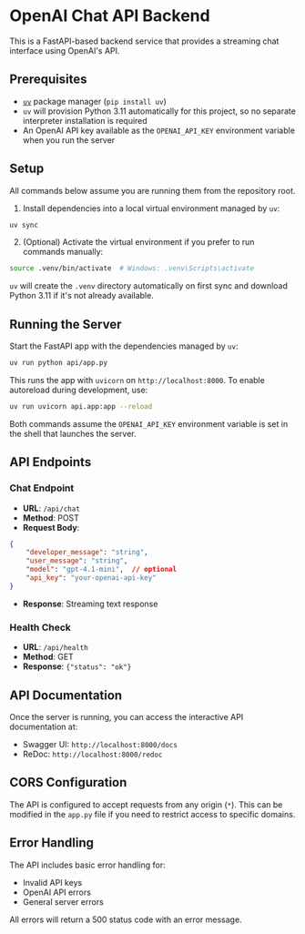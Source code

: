 # OpenAI Chat API Backend

This is a FastAPI-based backend service that provides a streaming chat interface using OpenAI's API.

## Prerequisites

- [`uv`](https://github.com/astral-sh/uv) package manager (`pip install uv`)
- `uv` will provision Python 3.11 automatically for this project, so no separate interpreter installation is required
- An OpenAI API key available as the `OPENAI_API_KEY` environment variable when you run the server

## Setup

All commands below assume you are running them from the repository root.

1. Install dependencies into a local virtual environment managed by `uv`:

```bash
uv sync
```

2. (Optional) Activate the virtual environment if you prefer to run commands manually:

```bash
source .venv/bin/activate  # Windows: .venv\Scripts\activate
```

`uv` will create the `.venv` directory automatically on first sync and download Python 3.11 if it's not already available.

## Running the Server

Start the FastAPI app with the dependencies managed by `uv`:

```bash
uv run python api/app.py
```

This runs the app with `uvicorn` on `http://localhost:8000`. To enable autoreload during development, use:

```bash
uv run uvicorn api.app:app --reload
```

Both commands assume the `OPENAI_API_KEY` environment variable is set in the shell that launches the server.

## API Endpoints

### Chat Endpoint
- **URL**: `/api/chat`
- **Method**: POST
- **Request Body**:
```json
{
    "developer_message": "string",
    "user_message": "string",
    "model": "gpt-4.1-mini",  // optional
    "api_key": "your-openai-api-key"
}
```
- **Response**: Streaming text response

### Health Check
- **URL**: `/api/health`
- **Method**: GET
- **Response**: `{"status": "ok"}`

## API Documentation

Once the server is running, you can access the interactive API documentation at:
- Swagger UI: `http://localhost:8000/docs`
- ReDoc: `http://localhost:8000/redoc`

## CORS Configuration

The API is configured to accept requests from any origin (`*`). This can be modified in the `app.py` file if you need to restrict access to specific domains.

## Error Handling

The API includes basic error handling for:
- Invalid API keys
- OpenAI API errors
- General server errors

All errors will return a 500 status code with an error message. 
